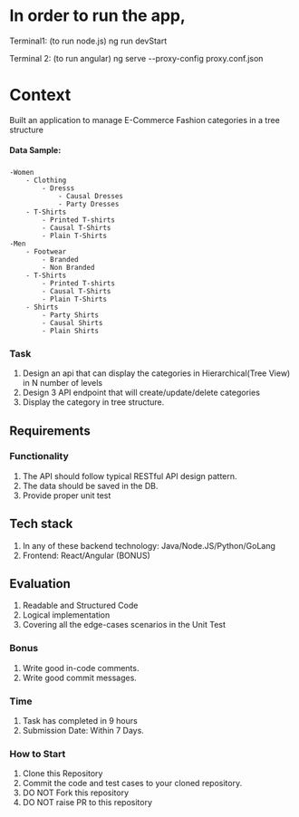 # In order to run the app, 

Terminal1:
(to run node.js)
ng run devStart 

Terminal 2:
(to run angular)
ng serve --proxy-config proxy.conf.json

# Context

Built an application to manage E-Commerce Fashion categories in a tree structure

#### Data Sample:
##### 
    -Women
        - Clothing
            - Dresss
                - Causal Dresses
                - Party Dresses
        - T-Shirts
            - Printed T-shirts
            - Causal T-Shirts
            - Plain T-Shirts
    -Men
        - Footwear
            - Branded
            - Non Branded
        - T-Shirts
            - Printed T-shirts
            - Causal T-Shirts
            - Plain T-Shirts
        - Shirts
            - Party Shirts
            - Causal Shirts
            - Plain Shirts
            

### Task

1. Design an api that can display the categories in Hierarchical(Tree View) in N number of levels
2. Design 3 API endpoint that will create/update/delete categories
3. Display the category in tree structure.


## Requirements
### Functionality
1. The API should follow typical RESTful API design pattern.
2. The data should be saved in the DB.
3. Provide proper unit test

## Tech stack
1. In any of these backend technology:  Java/Node.JS/Python/GoLang
2. Frontend: React/Angular (BONUS)

## Evaluation
1. Readable and Structured Code
2. Logical implementation
2. Covering all the edge-cases scenarios in the Unit Test


### Bonus
1. Write good in-code comments.
3. Write good commit messages.

### Time
1. Task has completed in 9 hours
2. Submission Date: Within 7 Days.

### How to Start
1. Clone this Repository
2. Commit the code and test cases to your cloned repository.
3. DO NOT Fork this repository
4. DO NOT raise PR to this repository